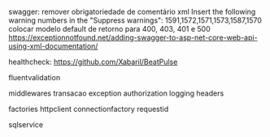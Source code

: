 swagger:
	remover obrigatoriedade de comentário xml
	Insert the following warning numbers in the "Suppress warnings": 1591,1572,1571,1573,1587,1570
	colocar modelo default de retorno para 400, 403, 401 e 500
	https://exceptionnotfound.net/adding-swagger-to-asp-net-core-web-api-using-xml-documentation/

healthcheck:
	https://github.com/Xabaril/BeatPulse

fluentvalidation

middlewares
	transacao
	exception
	authorization
	logging
	headers

factories
	httpclient
	connectionfactory
	requestid

sqlservice
